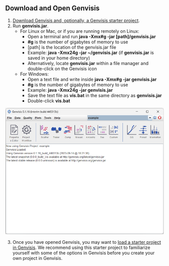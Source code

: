 ## Download and Open Genvisis

1. [Download Genvisis and, optionally, a Genvisis starter project](https://genvisis.org/#/download).
2. Run **genvisis.jar**.
    - For Linux or Mac, or if you are running remotely on Linux:
        - Open a terminal and run **java -Xmx#g -jar [path]/genvisis.jar**
         - **#g** is the number of gigabytes of memory to use
         - [path] is the location of the genvisis.jar file
         - Example: **java -Xmx24g -jar ~/genvisis.jar** (if **genvisis.jar** is saved in your home directory)
        - Alternatively, locate **genvisis.jar** within a file manager and double-click on the Genvisis icon
    - For Windows:
        - Open a text file and write inside **java -Xmx#g -jar genvisis.jar**
        - **#g** is the number of gigabytes of memory to use
        - Example: **java -Xmx24g -jar genvisis.jar**
        - Save the text file as **vis.bat** in the same directory as **genvisis.jar**
        - Double-click **vis.bat**

![Image of Genvisis opened for the first time](/Images/GenvisisOpened.png)

3. Once you have opened Genvisis, you may want to [load a starter project in Genvisis](../#/documentation/GetStarted--import-an-existing-project-into-genvisis). We recommend using this starter project to familiarize yourself with some of the options in Genvisis before you create your own project in Genvisis.
